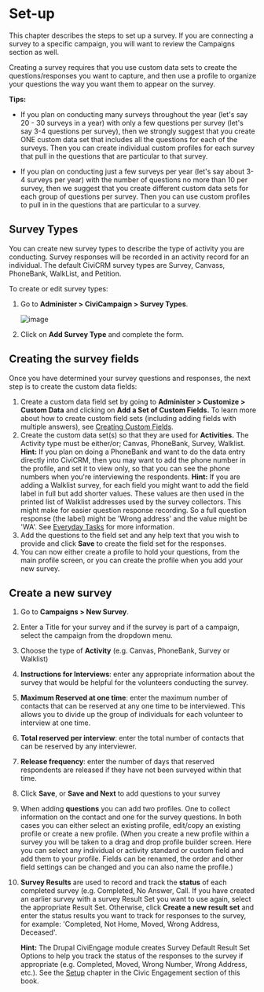 # Set-up

This chapter describes the steps to set up a survey. If you are
connecting a survey to a specific campaign, you will want to review the
Campaigns section as well.

Creating a survey requires that you use custom data sets to create the
questions/responses you want to capture, and then use a profile to
organize your questions the way you want them to appear on the survey.


**Tips:**

-   If you plan on conducting many surveys throughout the year (let's
    say 20 - 30 surveys in a year) with only a few questions per survey
    (let's say 3-4 questions per survey), then we strongly suggest that
    you create ONE custom data set that includes all the questions for
    each of the surveys. Then you can create individual custom profiles
    for each survey that pull in the questions that are particular to
    that survey.

-   If you plan on conducting just a few surveys per year (let's say
    about 3-4 surveys per year) with the number of questions no more
    than 10 per survey, then we suggest that you create different custom
    data sets for each group of questions per survey. Then you can use
    custom profiles to pull in in the questions that are particular to a
    survey. 

## Survey Types

You can create new survey types to describe the type of activity you are
conducting. Survey responses will be recorded in an activity record for
an individual. The default CiviCRM survey types are Survey, Canvass,
PhoneBank, WalkList, and Petition.

To create or edit survey types:

1.  Go to **Administer > CiviCampaign > Survey Types**. 

    ![image](/img/survey_config_types.png)

2.  Click on **Add Survey Type** and complete the form.

## Creating the survey fields

Once you have determined your survey questions and responses, the next
step is to create the custom data fields:

1.  Create a custom data field set by going to **Administer > Customize > Custom Data** and clicking on **Add a Set of Custom Fields.** To learn more about how to create custom field sets (including adding fields with multiple answers), see [Creating
    Custom Fields](/organising-your-data/creating-custom-fields.md).
2.  Create the custom data set(s) so that they are used for **Activities.** The Activity type must be either/or; Canvas, PhoneBank, Survey, Walklist. **Hint:** If you plan on doing a PhoneBank and want to do the data entry directly into CiviCRM, then you may want to add the phone number in the profile, and set it to view only, so that you can see the phone numbers when you're interviewing the respondents. **Hint:** If you are adding a Walklist survey, for each field you might want to add the field label in full but add shorter values. These values are then used in the printed list of Walklist addresses used by the survey collectors. This might make for easier question response recording. So a full question response (the label) might be 'Wrong address' and the value might be 'WA'. See [Everyday Tasks](/survey/everyday-tasks.md) for more information.
3.  Add the questions to the field set and any help text that you wish
    to provide and click **Save** to create the field set for the
    responses.
4.  You can now either create a profile to hold your questions, from the
    main profile screen, or you can create the profile when you add your
    new survey.

## Create a new survey

1.  Go to **Campaigns > New Survey**.
2.  Enter a Title for your survey and if the survey is part of a
    campaign, select the campaign from the dropdown menu.
3.  Choose the type of **Activity** (e.g. Canvas, PhoneBank, Survey or
    Walklist)
4.  **Instructions for Interviews**: enter any appropriate information
    about the survey that would be helpful for the volunteers conducting
    the survey.
5.  **Maximum Reserved at one time**: enter the maximum number of
    contacts that can be reserved at any one time to be interviewed.
    This allows you to divide up the group of individuals for each
    volunteer to interview at one time.
6.  **Total reserved per interview**: enter the total number of contacts
    that can be reserved by any interviewer.
7.  **Release frequency**: enter the number of days that reserved
    respondents are released if they have not been surveyed within that
    time.
8.  Click **Save**, or **Save and Next** to add questions to your survey
9.  When adding **questions** you can add two profiles. One to collect
    information on the contact and one for the survey questions. In both
    cases you can either select an existing profile, edit/copy an
    existing profile or create a new profile. (When you create a new profile within a survey you will be taken to a drag and drop profile builder screen. Here you can select any individual or activity standard or custom field and add them to your profile.
Fields can be renamed, the order and other field settings can be changed
and you can also name the profile.)
10. **Survey Results** are used to record and track the **status** of
    each completed survey (e.g. Completed, No Answer, Call. If you
    have created an earlier survey with a survey Result Set you want to
    use again, select the appropriate Result Set. Otherwise,
    click **Create a new result set** and enter the status results you
    want to track for responses to the survey, for example: 'Completed,
    Not Home, Moved, Wrong Address, Deceased'.

    **Hint:** The Drupal CiviEngage module creates Survey Default Result Set Options to help you track the status of the responses to the survey if appropriate (e.g. Completed, Moved, Wrong Number, Wrong Address, etc.). See the [Setup](/civic-engagement/set-up.md) chapter in the Civic Engagement section of this book. 
